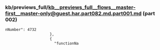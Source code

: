 ### kb/previews_full/kb__previews_full__flows__master-first__master-only@guest.har.part082.md.part001.md (part 002)

```md
nNumber": 4732
                    },
                    {
                      "functionNa
```

```
